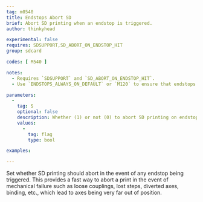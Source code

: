 ```yaml
---
tag: m0540
title: Endstops Abort SD
brief: Abort SD printing when an endstop is triggered.
author: thinkyhead

experimental: false
requires: SDSUPPORT,SD_ABORT_ON_ENDSTOP_HIT
group: sdcard

codes: [ M540 ]

notes:
  - Requires `SDSUPPORT` and `SD_ABORT_ON_ENDSTOP_HIT`.
  - Use `ENDSTOPS_ALWAYS_ON_DEFAULT` or `M120` to ensure that endstops are enabled.

parameters:
  -
    tag: S
    optional: false
    description: Whether (1) or not (0) to abort SD printing on endstop hit.
    values:
      -
        tag: flag
        type: bool

examples:

---
```


Set whether SD printing should abort in the event of any endstop being triggered. This provides a fast way to abort a print in the event of mechanical failure such as loose couplings, lost steps, diverted axes, binding, etc., which lead to axes being very far out of position.
